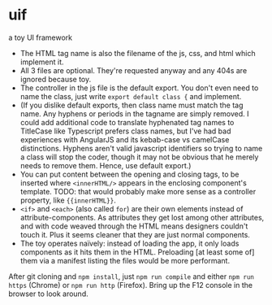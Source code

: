 # uif
a toy UI framework

* The HTML tag name is also the filename of the js, css, and html which implement it. 
* All 3 files are optional. They're requested anyway and any 404s are ignored because toy.
* The controller in the js file is the default export. You don't even need to name the class, just write `export default class {` and implement.
* (If you dislike default exports, then class name must match the tag name. Any hyphens or periods in the tagname are simply removed. I could add additional code to translate hyphenated tag names to TitleCase like Typescript prefers class names, but I've had bad experiences with AngularJS and its kebab-case vs camelCase distinctions. Hyphens aren't valid javascript identifiers so trying to name a class will stop the coder, though it may not be obvious that he merely needs to remove them. Hence, use default export.)
* You can put content between the opening and closing tags, to be inserted where `<innerHTML/>` appears in the enclosing component's template. TODO: that would probably make more sense as a controller property, like `{{innerHTML}}`.
* `<if>` and `<each>` (also called `for`) are their own elements instead of attribute-components. As attributes they get lost among other attributes, and with code weaved through the HTML means designers couldn't touch it.  Plus it seems cleaner that they are just normal components.
* The toy operates naïvely: instead of loading the app, it only loads components as it hits them in the HTML. Preloading [at least some of] them via a manifest listing the files would be more performant.


After git cloning and `npm install`, just `npm run compile` and either `npm run https` (Chrome) or `npm run http` (Firefox).  Bring up the F12 console in the browser to look around. 
